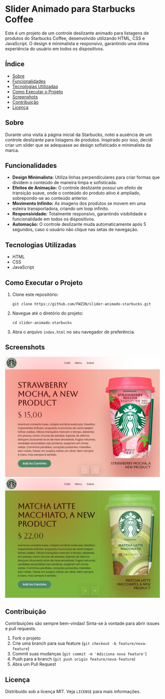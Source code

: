 <h1>Slider Animado para Starbucks Coffee</h1>

<p>Este é um projeto de um controle deslizante animado para listagens de produtos do Starbucks Coffee, desenvolvido utilizando HTML, CSS e JavaScript. O design é minimalista e responsivo, garantindo uma ótima experiência do usuário em todos os dispositivos.</p>

<h2>Índice</h2>
<ul>
    <li><a href="#sobre">Sobre</a></li>
    <li><a href="#funcionalidades">Funcionalidades</a></li>
    <li><a href="#tecnologias-utilizadas">Tecnologias Utilizadas</a></li>
    <li><a href="#como-executar-o-projeto">Como Executar o Projeto</a></li>
    <li><a href="#screenshots">Screenshots</a></li>
    <li><a href="#contribuicao">Contribuição</a></li>
    <li><a href="#licenca">Licença</a></li>
</ul>

<h2 id="sobre">Sobre</h2>
<p>Durante uma visita à página inicial da Starbucks, notei a ausência de um controle deslizante para listagens de produtos. Inspirado por isso, decidi criar um slider que se adequasse ao design sofisticado e minimalista da marca.</p>

<h2 id="funcionalidades">Funcionalidades</h2>
<ul>
    <li><strong>Design Minimalista:</strong> Utiliza linhas perpendiculares para criar formas que dividem o conteúdo de maneira limpa e sofisticada.</li>
    <li><strong>Efeitos de Animação:</strong> O controle deslizante possui um efeito de transição suave, onde o conteúdo do produto ativo é ampliado, sobrepondo-se ao conteúdo anterior.</li>
    <li><strong>Movimento Infinito:</strong> As imagens dos produtos se movem em uma esteira transportadora, criando um loop infinito.</li>
    <li><strong>Responsividade:</strong> Totalmente responsivo, garantindo visibilidade e funcionalidade em todos os dispositivos.</li>
    <li><strong>Automação:</strong> O controle deslizante muda automaticamente após 5 segundos, caso o usuário não clique nas setas de navegação.</li>
</ul>

<h2 id="tecnologias-utilizadas">Tecnologias Utilizadas</h2>
<ul>
    <li>HTML</li>
    <li>CSS</li>
    <li>JavaScript</li>
</ul>

<h2 id="como-executar-o-projeto">Como Executar o Projeto</h2>
<ol>
    <li>Clone este repositório:
        <pre><code>git clone https://github.com/FWZIN/slider-animado-starbucks.git</code></pre>
    </li>
    <li>Navegue até o diretório do projeto:
        <pre><code>cd slider-animado-starbucks</code></pre>
    </li>
    <li>Abra o arquivo <code>index.html</code> no seu navegador de preferência.</li>
</ol>

<h2 id="screenshots">Screenshots</h2>
<img src="https://github.com/fwzin/Starbucks/blob/main/images/Image_print_3.jpeg" alt="Screenshot do slider">
<img src="https://github.com/fwzin/Starbucks/blob/main/images/Image_print_2.jpeg" alt="Screenshot do slider em outro dispositivo">


<h2 id="contribuicao">Contribuição</h2>
<p>Contribuições são sempre bem-vindas! Sinta-se à vontade para abrir issues e pull requests.</p>
<ol>
    <li>Fork o projeto</li>
    <li>Crie uma branch para sua feature (<code>git checkout -b feature/nova-feature</code>)</li>
    <li>Commit suas mudanças (<code>git commit -m 'Adiciona nova feature'</code>)</li>
    <li>Push para a branch (<code>git push origin feature/nova-feature</code>)</li>
    <li>Abra um Pull Request</li>
</ol>

<h2 id="licenca">Licença</h2>
<p>Distribuído sob a licença MIT. Veja <code>LICENSE</code> para mais informações.</p>

</body>
</html>
